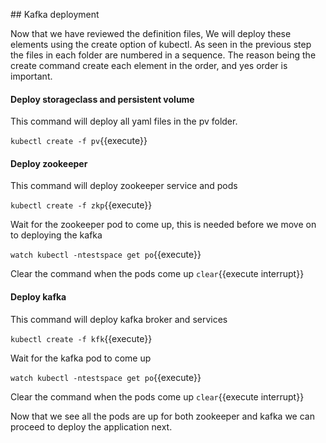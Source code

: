 ## Kafka deployment

Now that we have reviewed the definition files, 
We will deploy these elements using the create option of kubectl. 
As seen in the previous step the files in each folder are numbered in a sequence.
The reason being the create command create each element in the order, and yes order is important.

#### Deploy storageclass and persistent volume
This command will deploy all yaml files in the pv folder. 

`kubectl create -f pv`{{execute}}
 
#### Deploy zookeeper 
This command will deploy zookeeper service and pods

`kubectl create -f zkp`{{execute}}

Wait for the zookeeper pod to come up, this is needed before we move on to deploying the kafka

`watch kubectl -ntestspace get po`{{execute}}

Clear the command when the pods come up
`clear`{{execute interrupt}}

#### Deploy kafka 
This command will deploy kafka broker and services

`kubectl create -f kfk`{{execute}}

Wait for  the kafka pod to come up

`watch kubectl -ntestspace get po`{{execute}}

Clear the command when the pods come up
`clear`{{execute interrupt}}


Now that we see all the pods are up for both zookeeper and kafka we can proceed to deploy the application next.